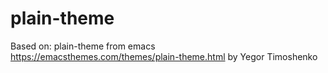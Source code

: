 # plain-theme
Based on: plain-theme from emacs https://emacsthemes.com/themes/plain-theme.html by Yegor Timoshenko 
